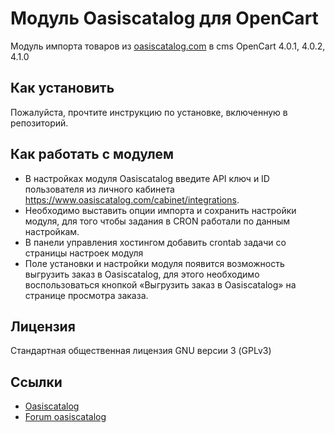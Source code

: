 # Модуль Oasiscatalog для OpenCart

Модуль импорта товаров из [oasiscatalog.com](https://www.oasiscatalog.com/) в cms OpenCart 4.0.1, 4.0.2, 4.1.0

## Как установить

Пожалуйста, прочтите инструкцию по установке, включенную в репозиторий.

## Как работать с модулем

- В настройках модуля Oasiscatalog введите API ключ и ID пользователя из личного кабинета https://www.oasiscatalog.com/cabinet/integrations.
- Необходимо выставить опции импорта и сохранить настройки модуля, для того чтобы задания в CRON работали по данным настройкам.
- В панели управления хостингом добавить crontab задачи со страницы настроек модуля
- Поле установки и настройки модуля появится возможность выгрузить заказ в Oasiscatalog, для этого необходимо воспользоваться кнопкой «Выгрузить заказ в Oasiscatalog» на странице просмотра заказа.

## Лицензия

Стандартная общественная лицензия GNU версии 3 (GPLv3)

## Ссылки

- [Oasiscatalog](https://www.oasiscatalog.com/)
- [Forum oasiscatalog](https://forum.oasiscatalog.com/)
